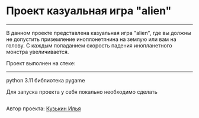 # Проект казуальная игра "alien"
________
В данном проекте представлена казуальная игра "alien", где вы должны не  допустить приземление иноплонетянина на землую или вам на голову. С каждым попаданием скорость падения 
инопланетного монстра увеличивается.

Проект выполнен на стеке: 
______
python 3.11
библиотека pygame

Для запуска проекта у себя локально необходимо сделать 
```

```
Автор проекта:
[Кузькин Илья](https://github.com/Meatdam)
